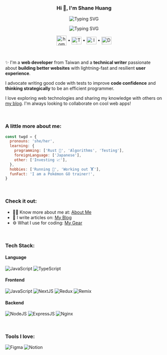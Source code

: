 <h3 align="center">Hi 👋, I'm Shane Huang</h3>

<p align="center">
  <img src="https://readme-typing-svg.demolab.com?font=Fira+Code&weight=500&duration=1&pause=1000&color=FCD34D&center=true&vCenter=true&multiline=true&random=false&width=435&lines=a.k.a.+TWGD" alt="Typing SVG" />
</p>
<p align="center">
  <img src="https://readme-typing-svg.demolab.com?font=Fira+Code&weight=400&pause=1000&color=FCD34D&center=true&vCenter=true&random=false&width=720&lines=Strategic+thinker;Web+developer%EF%BC%8EHave+fun+with+JavaScript+%F0%9F%91%BB;Also%2C+a+runner+%F0%9F%8F%83" alt="Typing SVG" />
</p>

<p align="center">
  <a href="https://www.twgd.me" target="_blank"><picture><source media="(prefers-color-scheme: dark)" srcset="https://img.icons8.com/sf-regular-filled/48/FFFFFF/home-page.png"><img align="center" alt="homepage" title="homepage" height="32" width="32" src="https://img.icons8.com/sf-regular-filled/48/000000/home-page.png" /></picture></a> •
  <a href="https://twitter.com/thetwgd" target="_blank"><picture><source media="(prefers-color-scheme: dark)" srcset="https://cdn.simpleicons.org/x/white"><img align="center" alt="Twitter" title="Twitter" height="24" width="32" src="https://cdn.simpleicons.org/github" /></picture></a> •
  <a href="https://www.instagram.com/twgd.me/" target="_blank"><picture><source media="(prefers-color-scheme: dark)" srcset="https://cdn.simpleicons.org/instagram/white"><img align="center" alt="Instagram" title="Instagram" height="24" width="32" src="https://cdn.simpleicons.org/instagram" /></picture></a> •
  <a href="https://discord.gg/eN5dWwMbZJ" target="_blank"><picture><source media="(prefers-color-scheme: dark)" srcset="https://cdn.simpleicons.org/discord/white"><img align="center" alt="Discord" title="Discord" height="24" width="32" src="https://cdn.simpleicons.org/discord" /></picture></a>
</p>

<br />

✨ I'm a **web developer** from Taiwan and a **technical writer** passionate about
**building better websites** with lightning-fast and resilient **user experience**.

I advocate writing good code with tests to improve **code confidence** and **thinking strategically** to be an efficient programmer.

I love exploring web technologies and sharing my knowledge with others on [my blog](https://www.twgd.me/posts). I'm always looking to collaborate on cool web apps!

<br />

### A little more about me:

```javascript
const twgd = {
  pronouns: 'she/her',
  learning: {
    programming: ['Rust 🦀', 'Algorithms', 'Testing'],
    foreignLanguage: ['Japanese'],
    other: ['Investing 📈'],
  },
  hobbies: ['Running 🏃', 'Working out 🏋️'],
  funFact: 'I am a Pokémon GO trainer!',
}
```

<br />

### Check it out:

- 👨‍💻 Know more about me at: <a href="https://www.twgd.me/about" target="_blank">About Me</a>
- 📝 I write articles on: <a href="https://www.twgd.me/posts" target="_blank">My Blog</a>
- ⚙️ What I use for coding: <a href="https://www.twgd.me/uses" target="_blank">My Gear</a>

<br />

### Tech Stack:

#### Language

<p>
  <img src="https://img.shields.io/badge/javascript-%23323330.svg?style=for-the-badge&logo=javascript&logoColor=%23F7DF1E" alt="JavaScript" />
  <img src="https://img.shields.io/badge/typescript-%23007ACC.svg?style=for-the-badge&logo=typescript&logoColor=white" alt="TypeScript" />
</p>

#### Frontend

<p>
  <img src="https://img.shields.io/badge/react-%2320232a.svg?style=for-the-badge&logo=react&logoColor=%2361DAFB" alt="JavaScript" />
  <img src="https://img.shields.io/badge/Next-black?style=for-the-badge&logo=next.js&logoColor=white" alt="NextJS" />
  <img src="https://img.shields.io/badge/redux-%23593d88.svg?style=for-the-badge&logo=redux&logoColor=white" alt="Redux" />
  <img src="https://img.shields.io/badge/remix-black.svg?style=for-the-badge&logo=remix&logoColor=white" alt="Remix" />
</p>

#### Backend

<p>
  <img src="https://img.shields.io/badge/node.js-6DA55F?style=for-the-badge&logo=node.js&logoColor=white" alt="NodeJS" />
  <img src="https://img.shields.io/badge/express.js-%23404d59.svg?style=for-the-badge&logo=express&logoColor=%2361DAFB" alt="ExpressJS" />
  <img src="https://img.shields.io/badge/nginx-%23009639.svg?style=for-the-badge&logo=nginx&logoColor=white" alt="Nginx" />
</p>

<br />

### Tools I love:

<p>
  <img src="https://img.shields.io/badge/figma-%23F24E1E.svg?style=for-the-badge&logo=figma&logoColor=white" alt="Figma" />
  <img src="https://img.shields.io/badge/Notion-%23000000.svg?style=for-the-badge&logo=notion&logoColor=white" alt="Notion" />
</p>

<!--
- 🔭 I’m currently working on ...
- 🌱 I’m currently learning ...
- 👯 I’m looking to collaborate on ...
- 🤔 I’m looking for help with ...
- 💬 Ask me about ...
- 📫 How to reach me: ...
- 😄 Pronouns: ...
- ⚡ Fun fact: ...
-->
